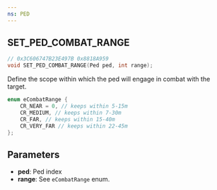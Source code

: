 ```yaml
---
ns: PED
---
```

## SET_PED_COMBAT_RANGE

```c
// 0x3C606747B23E497B 0x8818A959
void SET_PED_COMBAT_RANGE(Ped ped, int range);
```

Define the scope within which the ped will engage in combat with the target.

```c
enum eCombatRange {
    CR_NEAR = 0, // keeps within 5-15m
    CR_MEDIUM, // keeps within 7-30m
    CR_FAR, // keeps within 15-40m
    CR_VERY_FAR // keeps within 22-45m
};
```

## Parameters
* **ped**: Ped index
* **range**: See `eCombatRange` enum.
